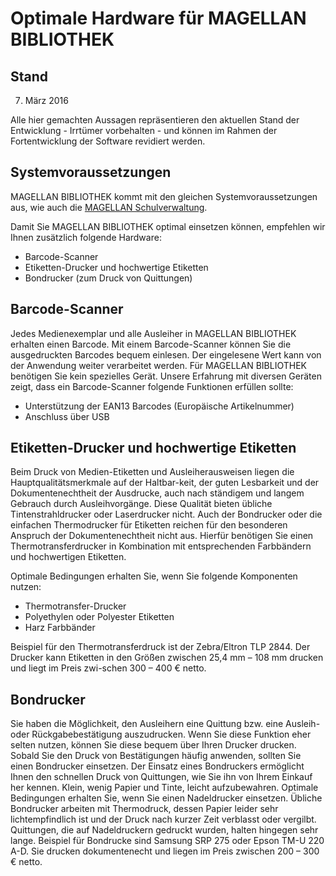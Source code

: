 # Optimale Hardware für MAGELLAN BIBLIOTHEK

## Stand
07. März 2016

Alle hier gemachten Aussagen repräsentieren den aktuellen Stand der Entwicklung - Irrtümer vorbehalten - und können im Rahmen der Fortentwicklung der Software revidiert werden.

## Systemvoraussetzungen

MAGELLAN BIBLIOTHEK kommt mit den gleichen Systemvoraussetzungen aus, wie auch die [MAGELLAN Schulverwaltung](https://doc.magellan7.stueber.de/installation/systemvoraussetzungen.html). 

Damit Sie MAGELLAN BIBLIOTHEK optimal einsetzen können, empfehlen wir Ihnen zusätzlich folgende Hardware:

* Barcode-Scanner
* Etiketten-Drucker und hochwertige Etiketten
* Bondrucker (zum Druck von Quittungen)

## Barcode-Scanner

Jedes Medienexemplar und alle Ausleiher in MAGELLAN BIBLIOTHEK erhalten einen Barcode. Mit einem Barcode-Scanner können Sie die ausgedruckten Barcodes bequem einlesen. Der eingelesene Wert kann von der Anwendung weiter verarbeitet werden.
Für MAGELLAN BIBLIOTHEK benötigen Sie kein spezielles Gerät. Unsere Erfahrung mit diversen Geräten zeigt, dass ein Barcode-Scanner folgende Funktionen erfüllen sollte:

* Unterstützung der EAN13 Barcodes (Europäische Artikelnummer)
* Anschluss über USB

## Etiketten-Drucker und hochwertige Etiketten

Beim Druck von Medien-Etiketten und Ausleiherausweisen liegen die Hauptqualitätsmerkmale auf der Haltbar-keit, der guten Lesbarkeit und der Dokumentenechtheit der Ausdrucke, auch nach ständigem und langem Gebrauch durch Ausleihvorgänge.
Diese Qualität bieten übliche Tintenstrahldrucker oder Laserdrucker nicht. Auch der Bondrucker oder die einfachen Thermodrucker für Etiketten reichen für den besonderen Anspruch der Dokumentenechtheit nicht aus.
Hierfür benötigen Sie einen Thermotransferdrucker in Kombination mit entsprechenden Farbbändern und hochwertigen Etiketten.

Optimale Bedingungen erhalten Sie, wenn Sie folgende Komponenten nutzen:

* Thermotransfer-Drucker
* Polyethylen oder Polyester Etiketten
* Harz Farbbänder

Beispiel für den Thermotransferdruck ist der Zebra/Eltron TLP 2844. Der Drucker kann Etiketten in den Größen zwischen 25,4 mm – 108 mm drucken und liegt im Preis zwi-schen 300 – 400 € netto.

## Bondrucker
Sie haben die Möglichkeit, den Ausleihern eine Quittung bzw. eine Ausleih- oder Rückgabebestätigung auszudrucken. Wenn Sie diese Funktion eher selten nutzen, können Sie diese bequem über Ihren Drucker drucken. Sobald Sie den Druck von Bestätigungen häufig anwenden, sollten Sie einen Bondrucker einsetzen. Der Einsatz eines Bondruckers ermöglicht Ihnen den schnellen Druck von Quittungen, wie Sie ihn von Ihrem Einkauf her kennen. Klein, wenig Papier und Tinte, leicht aufzubewahren.
Optimale Bedingungen erhalten Sie, wenn Sie einen Nadeldrucker einsetzen. Übliche Bondrucker arbeiten mit Thermodruck, dessen Papier leider sehr lichtempfindlich ist und der Druck nach kurzer Zeit verblasst oder vergilbt. Quittungen, die auf Nadeldruckern gedruckt wurden, halten hingegen sehr lange.
Beispiel für Bondrucke sind Samsung SRP 275 oder Epson TM-U 220 A-D. Sie drucken dokumentenecht und liegen im Preis zwischen 200 – 300 € netto.